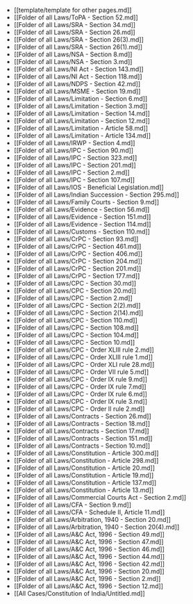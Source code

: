 - [[template/template for other pages.md]]
- [[Folder of all Laws/ToPA - Section 52.md]]
- [[Folder of all Laws/SRA - Section 34.md]]
- [[Folder of all Laws/SRA - Section 26.md]]
- [[Folder of all Laws/SRA - Section 26(3).md]]
- [[Folder of all Laws/SRA - Section 26(1).md]]
- [[Folder of all Laws/NSA - Section 8.md]]
- [[Folder of all Laws/NSA - Section 3.md]]
- [[Folder of all Laws/NI Act - Section 143.md]]
- [[Folder of all Laws/NI Act - Section 118.md]]
- [[Folder of all Laws/NDPS - Section 42.md]]
- [[Folder of all Laws/MSME - Section 19.md]]
- [[Folder of all Laws/Limitation - Section 6.md]]
- [[Folder of all Laws/Limitation - Section 3.md]]
- [[Folder of all Laws/Limitation - Section 14.md]]
- [[Folder of all Laws/Limitation - Section 12.md]]
- [[Folder of all Laws/Limitation - Article 58.md]]
- [[Folder of all Laws/Limitation - Article 134.md]]
- [[Folder of all Laws/IRWP - Section 4.md]]
- [[Folder of all Laws/IPC - Section 90.md]]
- [[Folder of all Laws/IPC - Section 323.md]]
- [[Folder of all Laws/IPC - Section 201.md]]
- [[Folder of all Laws/IPC - Section 2.md]]
- [[Folder of all Laws/IPC - Section 107.md]]
- [[Folder of all Laws/IOS - Beneficial Legislation.md]]
- [[Folder of all Laws/Indian Succession - Section 295.md]]
- [[Folder of all Laws/Family Courts - Section 9.md]]
- [[Folder of all Laws/Evidence - Section 56.md]]
- [[Folder of all Laws/Evidence - Section 151.md]]
- [[Folder of all Laws/Evidence - Section 114.md]]
- [[Folder of all Laws/Customs - Section 110.md]]
- [[Folder of all Laws/CrPC - Section 93.md]]
- [[Folder of all Laws/CrPC - Section 461.md]]
- [[Folder of all Laws/CrPC - Section 406.md]]
- [[Folder of all Laws/CrPC - Section 204.md]]
- [[Folder of all Laws/CrPC - Section 201.md]]
- [[Folder of all Laws/CrPC - Section 177.md]]
- [[Folder of all Laws/CPC - Section 30.md]]
- [[Folder of all Laws/CPC - Section 20.md]]
- [[Folder of all Laws/CPC - Section 2.md]]
- [[Folder of all Laws/CPC - Section 2(2).md]]
- [[Folder of all Laws/CPC - Section 2(14).md]]
- [[Folder of all Laws/CPC - Section 110.md]]
- [[Folder of all Laws/CPC - Section 108.md]]
- [[Folder of all Laws/CPC - Section 104.md]]
- [[Folder of all Laws/CPC - Section 10.md]]
- [[Folder of all Laws/CPC - Order XLIII rule 2.md]]
- [[Folder of all Laws/CPC - Order XLIII rule 1.md]]
- [[Folder of all Laws/CPC - Order XLI rule 28.md]]
- [[Folder of all Laws/CPC - Order VII rule 5.md]]
- [[Folder of all Laws/CPC - Order IX rule 9.md]]
- [[Folder of all Laws/CPC - Order IX rule 7.md]]
- [[Folder of all Laws/CPC - Order IX rule 6.md]]
- [[Folder of all Laws/CPC - Order IX rule 3.md]]
- [[Folder of all Laws/CPC - Order II rule 2.md]]
- [[Folder of all Laws/Contracts - Section 26.md]]
- [[Folder of all Laws/Contracts - Section 18.md]]
- [[Folder of all Laws/Contracts - Section 17.md]]
- [[Folder of all Laws/Contracts - Section 151.md]]
- [[Folder of all Laws/Contracts - Section 10.md]]
- [[Folder of all Laws/Constitution - Article 300.md]]
- [[Folder of all Laws/Constitution - Article 298.md]]
- [[Folder of all Laws/Constitution - Article 20.md]]
- [[Folder of all Laws/Constitution - Article 19.md]]
- [[Folder of all Laws/Constitution - Article 137.md]]
- [[Folder of all Laws/Constitution - Article 13.md]]
- [[Folder of all Laws/Commercial Courts Act - Section 2.md]]
- [[Folder of all Laws/CFA - Section 9.md]]
- [[Folder of all Laws/CFA - Schedule II, Article 11.md]]
- [[Folder of all Laws/Arbitration, 1940 - Section 20.md]]
- [[Folder of all Laws/Arbitration, 1940 - Section 20(4).md]]
- [[Folder of all Laws/A&C Act, 1996 - Section 49.md]]
- [[Folder of all Laws/A&C Act, 1996 - Section 47.md]]
- [[Folder of all Laws/A&C Act, 1996 - Section 46.md]]
- [[Folder of all Laws/A&C Act, 1996 - Section 44.md]]
- [[Folder of all Laws/A&C Act, 1996 - Section 42.md]]
- [[Folder of all Laws/A&C Act, 1996 - Section 20.md]]
- [[Folder of all Laws/A&C Act, 1996 - Section 2.md]]
- [[Folder of all Laws/A&C Act, 1996 - Section 12.md]]
- [[All Cases/Constitution of India/Untitled.md]]
